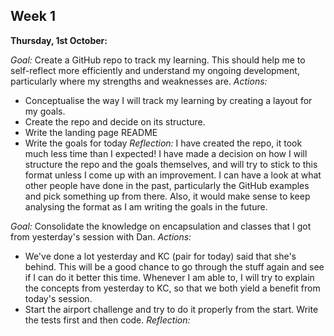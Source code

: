 ## Week 1

**Thursday, 1st October:**

_Goal:_
Create a GitHub repo to track my learning. This should help me to self-reflect more efficiently and understand my ongoing development, particularly where my strengths and weaknesses are.
_Actions:_
- Conceptualise the way I will track my learning by creating a layout for my goals.
- Create the repo and decide on its structure.
- Write the landing page README
- Write the goals for today
_Reflection:_
I have created the repo, it took much less time than I expected! I have made a decision on how I will structure the repo and the goals themselves, and will try to stick to this format unless I come up with an improvement. I can have a look at what other people have done in the past, particularly the GitHub examples and pick something up from there. Also, it would make sense to keep analysing the format as I am writing the goals in the future.

_Goal:_
Consolidate the knowledge on encapsulation and classes that I got from yesterday's session with Dan.
_Actions:_
- We've done a lot yesterday and KC (pair for today) said that she's behind. This will be a good chance to go through the stuff again and see if I can do it better this time. Whenever I am able to, I will try to explain the concepts from yesterday to KC, so that we both yield a benefit from today's session.
- Start the airport challenge and try to do it properly from the start. Write the tests first and then code.
_Reflection:_
